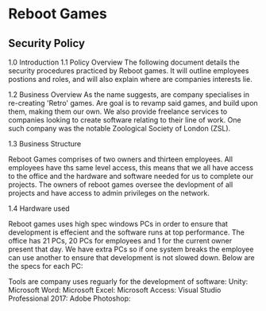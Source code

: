 # Reboot Games 
## Security Policy

1.0 Introduction
1.1 Policy Overview
The following document details the security procedures practiced by Reboot games. It will outline employees postions and roles, and will also explain where are companies interests lie.

1.2 Business Overview
As the name suggests, are company specialises in re-creating 'Retro' games. Are goal is to revamp said games, and build upon them, making them our own. We also provide freelance services to companies looking to create software relating to their line of work. One such company was the notable Zoological Society of London (ZSL).  

1.3 Business Structure


Reboot Games comprises of two owners and thirteen employees. All employees have ths same level access, this means that we all have access to the office and the hardware and software needed for us to complete our projects. The owners of reboot games oversee the devlopment of all projects and have access to admin privileges on the network.

1.4 Hardware used


Reboot games uses high spec windows PCs in order to ensure that development is effecient and the software runs at top performance. The office has 21 PCs, 20 PCs for employees and 1 for the current owner present that day. We have extra PCs so if one system breaks the employee can use another to ensure that development is not slowed down. Below are the specs for each PC:

Tools are company uses reguarly for the development of software:
Unity: 
Microsoft Word:
Microsoft Excel:
Microsoft Access:
Visual Studio Professional 2017:
Adobe Photoshop: 

